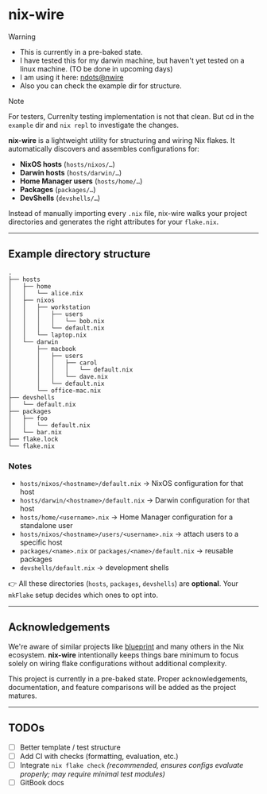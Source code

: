 # nix-wire

> [!WARNING]
> - This is currently in a pre-baked state.
> - I have tested this for my darwin machine, but haven't yet tested on a linux machine. (TO be done in upcoming days)
> - I am using it here: [ndots@nwire](https://github.com/niksingh710/ndots/tree/nwire)
> - Also you can check the example dir for structure.

> [!NOTE]
> For testers, Currenlty testing implementation is not that clean.
> But cd in the `example` dir and `nix repl` to investigate the changes.


**nix-wire** is a lightweight utility for structuring and wiring Nix flakes.
It automatically discovers and assembles configurations for:

* **NixOS hosts** (`hosts/nixos/…`)
* **Darwin hosts** (`hosts/darwin/…`)
* **Home Manager users** (`hosts/home/…`)
* **Packages** (`packages/…`)
* **DevShells** (`devshells/…`)

Instead of manually importing every `.nix` file, nix-wire walks your project directories and generates the right attributes for your `flake.nix`.

---

## Example directory structure

```text
.
├── hosts
│   ├── home
│   │   └── alice.nix
│   ├── nixos
│   │   ├── workstation
│   │   │   ├── users
│   │   │   │   └── bob.nix
│   │   │   └── default.nix
│   │   └── laptop.nix
│   └── darwin
│       ├── macbook
│       │   ├── users
│       │   │   ├── carol
│       │   │   │   └── default.nix
│       │   │   └── dave.nix
│       │   └── default.nix
│       └── office-mac.nix
├── devshells
│   └── default.nix
├── packages
│   ├── foo
│   │   └── default.nix
│   └── bar.nix
├── flake.lock
└── flake.nix
```

### Notes

* `hosts/nixos/<hostname>/default.nix` → NixOS configuration for that host
* `hosts/darwin/<hostname>/default.nix` → Darwin configuration for that host
* `hosts/home/<username>.nix` → Home Manager configuration for a standalone user
* `hosts/nixos/<hostname>/users/<username>.nix` → attach users to a specific host
* `packages/<name>.nix` or `packages/<name>/default.nix` → reusable packages
* `devshells/default.nix` → development shells

👉 All these directories (`hosts`, `packages`, `devshells`) are **optional**.
Your `mkFlake` setup decides which ones to opt into.

---

## Acknowledgements

We're aware of similar projects like [blueprint](https://github.com/numtide/blueprint) and many others in the Nix ecosystem. **nix-wire** intentionally keeps things bare minimum to focus solely on wiring flake configurations without additional complexity.

This project is currently in a pre-baked state. Proper acknowledgements, documentation, and feature comparisons will be added as the project matures.

---

## TODOs

* [ ] Better template / test structure
* [ ] Add CI with checks (formatting, evaluation, etc.)
* [ ] Integrate `nix flake check` *(recommended, ensures configs evaluate properly; may require minimal test modules)*
* [ ] GitBook docs
